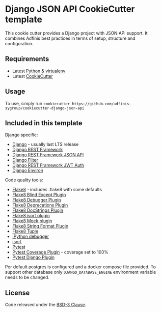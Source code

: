 Django JSON API CookieCutter template
=====================================

This cookie cutter provides a Django project with JSON API support. It combines Adfinis best practices in terms of setup, structure and configuration.

Requirements
------------
- Latest [Python & virtualenv](https://www.python.org/downloads/release)
- Latest [CookieCutter](http://cookiecutter.readthedocs.org/en/latest/)

Usage
-----

To use, simply run
`cookiecutter https://github.com/adfinis-sygroup/cookiecutter-django-json-api`

Included in this template
-------------------------

Django specific:

- [Django](https://www.djangoproject.com/) - usually last LTS release
- [Django REST Framework](http://www.django-rest-framework.org/)
- [Django REST Framework JSON API](https://github.com/django-json-api/django-rest-framework-json-api)
- [Django Filter](https://django-filter.readthedocs.org/en/latest/)
- [Django REST Framework JWT Auth](https://getblimp.github.io/django-rest-framework-jwt/)
- [Django Environ](https://github.com/joke2k/django-environ)


Code quality tools:

- [Flake8](http://flake8.pycqa.org/en/latest/) - includes .flake8 with some defaults
- [Flake8 Blind Except Plugin](https://github.com/elijahandrews/flake8-blind-except)
- [Flake8 Debugger Plugin](https://github.com/jbkahn/flake8-debugger)
- [Flake8 Deprecations Plugin](https://github.com/gforcada/flake8-deprecated)
- [Flake8 DocStrings Plugin](https://gitlab.com/pycqa/flake8-docstrings)
- [Flake8 isort plugin](https://github.com/gforcada/flake8-isort)
- [Flake8 Mock plugin](https://github.com/aleGpereira/flake8-mock)
- [Flake8 String Format Plugin](https://github.com/xZise/flake8-string-format)
- [Flake8 Tuple](https://github.com/ar4s/flake8_tuple)
- [IPython debugger](https://github.com/gotcha/ipdb)
- [isort](https://pypi.python.org/pypi/isort)
- [Pytest](https://docs.pytest.org/en/latest/)
- [Pytest Coverage Plugin](https://github.com/pytest-dev/pytest-cov) - coverage set to 100%
- [Pytest Django Plugin](https://pytest-django.readthedocs.io/en/latest/)


Per default postgres is configured and a docker compose file provided. To support other database only
`DJANGO_DATABASE_ENGINE` environment variable needs to be changed.

License
-------

Code released under the [BSD-3 Clause](LICENSE).
